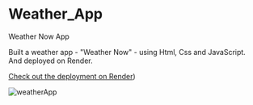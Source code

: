 # Weather_App
Weather Now App

Built a weather app - "Weather Now" - using Html, Css and JavaScript.  
And deployed on Render.    

[Check out the deployment on Render](https://weather-now10.onrender.com/))   


![weatherApp](https://github.com/user-attachments/assets/c0fa84eb-e48b-4e90-9398-b83026fa85cb)
